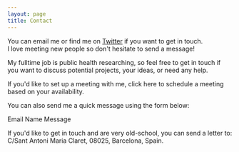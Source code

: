 ```yaml
---
layout: page
title: Contact
---
```


You can email me or find me on [Twitter](https://twitter.com/SanteroMarilina) if you want to get in touch.   
I love meeting new people so don't hesitate to send a message!

My fulltime job is public health researching, so feel free to get in touch if you want to discuss potential projects, your ideas, or need any help.

If you'd like to set up a meeting with me, click here to schedule a meeting based on your availability.

You can also send me a quick message using the form below:

Email
Name
Message

If you'd like to get in touch and are very old-school, you can send a letter to:
C/Sant Antoni Maria Claret, 08025, Barcelona, Spain.
